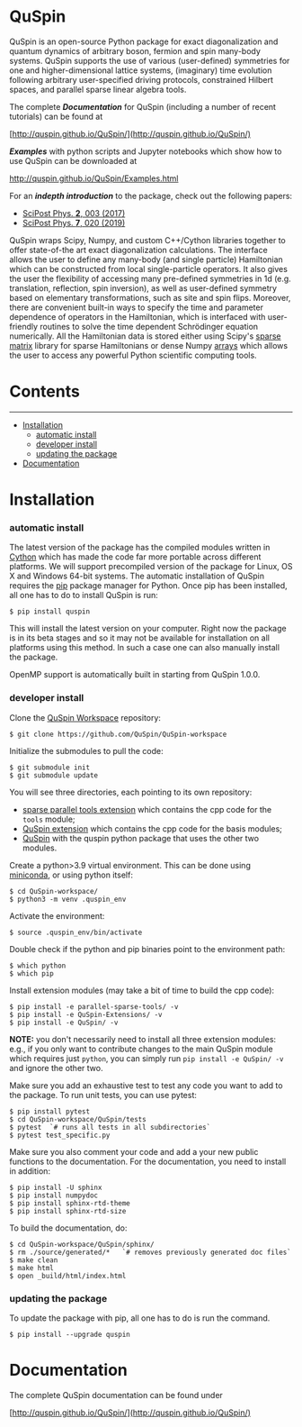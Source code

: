 # **QuSpin**

QuSpin is an open-source Python package for exact diagonalization and quantum dynamics of arbitrary boson, fermion and spin many-body systems. QuSpin supports the use of various (user-defined) symmetries for one and higher-dimensional lattice systems, (imaginary) time evolution following arbitrary user-specified driving protocols, constrained Hilbert spaces, and parallel sparse linear algebra tools.

The complete ***Documentation*** for QuSpin (including a number of recent tutorials) can be found at 

[http://quspin.github.io/QuSpin/](http://quspin.github.io/QuSpin/)

***Examples*** with python scripts and Jupyter notebooks which show how to use QuSpin can be downloaded at 

http://quspin.github.io/QuSpin/Examples.html

For an ***indepth introduction*** to the package, check out the following papers:
* [SciPost Phys. __2__, 003 (2017)](https://scipost.org/10.21468/SciPostPhys.2.1.003)
* [SciPost Phys. __7__, 020 (2019)](https://scipost.org/10.21468/SciPostPhys.7.2.020)

QuSpin wraps Scipy, Numpy, and custom C++/Cython libraries together to offer state-of-the art exact diagonalization calculations. The interface allows the user to define any many-body (and single particle) Hamiltonian which can be constructed from local single-particle operators. It also gives the user the flexibility of accessing many pre-defined symmetries in 1d (e.g. translation, reflection, spin inversion), as well as user-defined symmetry based on elementary transformations, such as site and spin flips. Moreover, there are convenient built-in ways to specify the time and parameter dependence of operators in the Hamiltonian, which is interfaced with user-friendly routines to solve the time dependent Schrödinger equation numerically. All the Hamiltonian data is stored either using Scipy's [sparse matrix](http://docs.scipy.org/doc/scipy/reference/sparse.html) library for sparse Hamiltonians or dense Numpy [arrays](http://docs.scipy.org/doc/numpy/reference/index.html) which allows the user to access any powerful Python scientific computing tools.


# **Contents**
--------
* [Installation](#installation)
  * [automatic install](#automatic-install)
  * [developer install](#developer-install)
  * [updating the package](#updating-the-package)
* [Documentation](#documentation)


# **Installation**

### **automatic install**

The latest version of the package has the compiled modules written in [Cython](cython.org) which has made the code far more portable across different platforms. We will support precompiled version of the package for Linux, OS X and Windows 64-bit systems. The automatic installation of QuSpin requires the [pip](https://pypi.org/project/pip/) package manager for Python. Once pip has been installed, all one has to do to install QuSpin is run:
```
$ pip install quspin
```
This will install the latest version on your computer. Right now the package is in its beta stages and so it may not be available for installation on all platforms using this method. In such a case one can also manually install the package.

OpenMP support is automatically built in starting from QuSpin 1.0.0. 


### **developer install**


Clone the [QuSpin Workspace](https://github.com/QuSpin/QuSpin-workspace) repository:
```
$ git clone https://github.com/QuSpin/QuSpin-workspace
```

Initialize the submodules to pull the code:
```
$ git submodule init 
$ git submodule update
```
  
You will see three directories, each pointing to its own repository:
  * [sparse parallel tools extension](https://github.com/QuSpin/parallel-sparse-tools) which contains the cpp code for the `tools` module;
  * [QuSpin extension](https://github.com/QuSpin/QuSpin-Extensions) which contains the cpp code for the basis modules;
  * [QuSpin](https://github.com/QuSpin/QuSpin) with the quspin python package that uses the other two modules. 

Create a python>3.9 virtual environment. This can be done using [miniconda](http://conda.pydata.org/miniconda.html), or using python itself:
```
$ cd QuSpin-workspace/
$ python3 -m venv .quspin_env
```

Activate the environment:
```
$ source .quspin_env/bin/activate 
```

Double check if the python and pip binaries point to the environment path:
```
$ which python
$ which pip
```

Install extension modules (may take a bit of time to build the cpp code):
```
$ pip install -e parallel-sparse-tools/ -v
$ pip install -e QuSpin-Extensions/ -v
$ pip install -e QuSpin/ -v
```

**NOTE:** you don't necessarily need to install all three extension modules: e.g., if you only want to contribute changes to the main QuSpin module which requires just `python`, you can simply run `pip install -e QuSpin/ -v` and ignore the other two.  


Make sure you add an exhaustive test to test any code you want to add to the package. To run unit tests, you can use pytest:
```
$ pip install pytest
$ cd QuSpin-workspace/QuSpin/tests
$ pytest  `# runs all tests in all subdirectories`
$ pytest test_specific.py
```

Make sure you also comment your code and add a your new public functions to the documentation. For the documentation, you need to install in addition:
```
$ pip install -U sphinx
$ pip install numpydoc
$ pip install sphinx-rtd-theme
$ pip install sphinx-rtd-size
```

To build the documentation, do:
```
$ cd QuSpin-workspace/QuSpin/sphinx/
$ rm ./source/generated/*   `# removes previously generated doc files`
$ make clean
$ make html
$ open _build/html/index.html
```


### **updating the package**

To update the package with pip, all one has to do is run the command.
```
$ pip install --upgrade quspin
```

# **Documentation**

The complete QuSpin documentation can be found under

[http://quspin.github.io/QuSpin/](http://quspin.github.io/QuSpin/)
